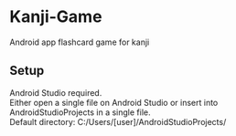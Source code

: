 # Kanji-Game
Android app flashcard game for kanji


## Setup
Android Studio required. \
Either open a single file on Android Studio or insert into AndroidStudioProjects in a single file. \
Default directory: C:/Users/[user]/AndroidStudioProjects/
